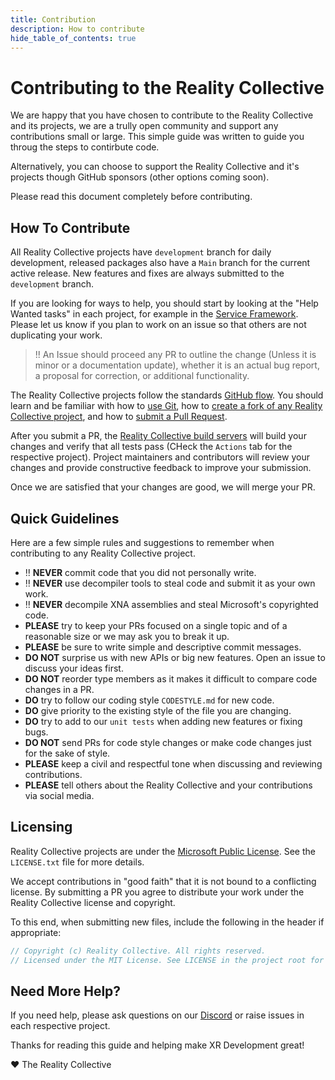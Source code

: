 ```yaml
---
title: Contribution
description: How to contribute
hide_table_of_contents: true
---
```


# Contributing to the Reality Collective

We are happy that you have chosen to contribute to the Reality Collective and its projects, we are a trully open community and support any contributions small or large. This simple guide was written to guide you throug the steps to contirbute code.

Alternatively, you can choose to support the Reality Collective and it's projects though GitHub sponsors (other options coming soon).

Please read this document completely before contributing.

## How To Contribute

All Reality Collective projects have `development` branch for daily development, released packages also have a `Main` branch for the current active release.  New features and fixes are always submitted to the `development` branch.

If you are looking for ways to help, you should start by looking at the "Help Wanted tasks" in each project, for example in the [Service Framework](https://github.com/realitycollective/com.realitycollective.service-framework/issues?q=is%3Aissue+is%3Aopen+label%3A%22Help+Wanted%22).  Please let us know if you plan to work on an issue so that others are not duplicating your work.

> !! An Issue should proceed any PR to outline the change (Unless it is minor or a documentation update), whether it is an actual bug report, a proposal for correction, or additional functionality.

The Reality Collective projects follow the standards [GitHub flow](https://guides.github.com/introduction/flow/index.html).  You should learn and be familiar with how to [use Git](https://help.github.com/articles/set-up-git/), how to [create a fork of any Reality Collective project](https://help.github.com/articles/fork-a-repo/), and how to [submit a Pull Request](https://help.github.com/articles/using-pull-requests/).

After you submit a PR, the [Reality Collective build servers](https://github.com/realitycollective/com.realitycollective.service-framework/actions/) will build your changes and verify that all tests pass (CHeck the `Actions` tab for the respective project).  Project maintainers and contributors will review your changes and provide constructive feedback to improve your submission.

Once we are satisfied that your changes are good, we will merge your PR.

## Quick Guidelines

Here are a few simple rules and suggestions to remember when contributing to any Reality Collective project.

* :bangbang: **NEVER** commit code that you did not personally write.
* :bangbang: **NEVER** use decompiler tools to steal code and submit it as your own work.
* :bangbang: **NEVER** decompile XNA assemblies and steal Microsoft's copyrighted code.
* **PLEASE** try to keep your PRs focused on a single topic and of a reasonable size or we may ask you to break it up.
* **PLEASE** be sure to write simple and descriptive commit messages.
* **DO NOT** surprise us with new APIs or big new features. Open an issue to discuss your ideas first.
* **DO NOT** reorder type members as it makes it difficult to compare code changes in a PR.
* **DO** try to follow our coding style `CODESTYLE.md` for new code.
* **DO** give priority to the existing style of the file you are changing.
* **DO** try to add to our `unit tests` when adding new features or fixing bugs.
* **DO NOT** send PRs for code style changes or make code changes just for the sake of style.
* **PLEASE** keep a civil and respectful tone when discussing and reviewing contributions.
* **PLEASE** tell others about the Reality Collective and your contributions via social media.

## Licensing

Reality Collective projects are under the [Microsoft Public License](https://opensource.org/licenses/MS-PL).  See the `LICENSE.txt` file for more details.

We accept contributions in "good faith" that it is not bound to a conflicting license.  By submitting a PR you agree to distribute your work under the Reality Collective license and copyright.

To this end, when submitting new files, include the following in the header if appropriate:

```csharp
﻿// Copyright (c) Reality Collective. All rights reserved.
// Licensed under the MIT License. See LICENSE in the project root for license information.
```

## Need More Help?

If you need help, please ask questions on our [Discord](https://discord.gg/YjHAQD2XT8) or raise issues in each respective project.

Thanks for reading this guide and helping make XR Development great!

 :heart: The Reality Collective